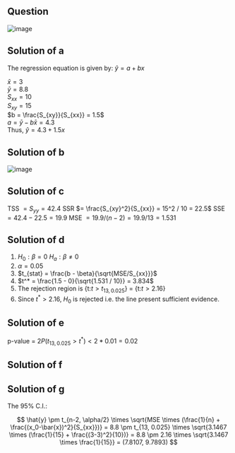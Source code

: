 ## Question

![image](https://github.com/user-attachments/assets/a9328b2e-6ff0-4a2f-833b-e7f294646694)

## Solution of a

The regression equation is given by: $\hat{y} = a + bx$  

$\bar{x} = 3$  
$\bar{y} = 8.8$  
$S_{xx} = 10$  
$S_{xy} = 15$  
$b = \frac{S_{xy}}{S_{xx}} = 1.5$  
$a = \bar{y} - b \bar{x} = 4.3$  
Thus, $\hat{y} = 4.3 + 1.5x$

## Solution of b

![image](https://github.com/user-attachments/assets/84ae7e9f-2241-47e5-bb78-414709478442)

## Solution of c
TSS $= S_{yy} = 42.4$
SSR $= \frac{S_{xy}^2}{S_{xx}} = 15^2 / 10 = 22.5$
SSE $= 42.4 - 22.5 = 19.9$
MSE $= 19.9 / (n-2) = 19.9 / 13 = 1.531$

## Solution of d
1. $H_0 : \beta = 0$
$H_a : \beta \neq 0$
2. $\alpha = 0.05$
3. $t_{stat} = \frac{b - \beta}{\sqrt{MSE/S_{xx}}}$
4. $t^* = \frac{1.5 - 0}{\sqrt{1.531 / 10}} = 3.834$
5. The rejection region is {t:$t > t_{13, 0.025}$} = {t:$t > 2.16$}
6. Since $t^* > 2.16$, $H_0$ is rejected i.e. the line present sufficient evidence.

## Solution of e
p-value = $2P(t_{13, 0.025} > t^*) < 2 * 0.01 = 0.02$

## Solution of f


## Solution of g
The 95% C.I.:

$$
\hat{y} \pm t_{n-2, \alpha/2} \times \sqrt{MSE \times (\frac{1}{n} + \frac{(x_0-\bar{x})^2}{S_{xx}})}  
= 8.8 \pm t_{13, 0.025} \times \sqrt{3.1467 \times (\frac{1}{15} + \frac{(3-3)^2}{10})}  
= 8.8 \pm 2.16 \times \sqrt{3.1467 \times \frac{1}{15}}  
= (7.8107, 9.7893)
$$
